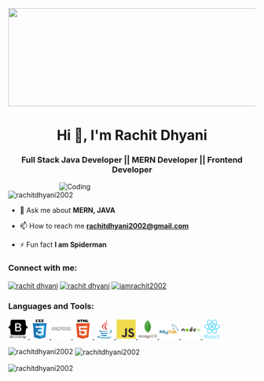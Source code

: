 <img src="https://i.pinimg.com/originals/55/01/60/5501609ee45d514d1f2c4a63502045e2.gif" width="900" height="200">
<h1 align="center">Hi 👋, I'm Rachit Dhyani</h1>
<h3 align="center">Full Stack Java Developer || MERN Developer || Frontend Developer</h3>
<img align ="right" alt="Coding" width="400" src="https://media.tenor.com/jkaTE60JNKsAAAAC/spiderman-angry.gif">
<p align="left"> <img src="https://komarev.com/ghpvc/?username=rachitdhyani2002&label=Profile%20views&color=0e75b6&style=flat" alt="rachitdhyani2002" /> </p>

- 💬 Ask me about **MERN, JAVA**

- 📫 How to reach me **rachitdhyani2002@gmail.com**

- ⚡ Fun fact **I am Spiderman**

<h3 align="left">Connect with me:</h3>
<p align="left">
<a href="https://linkedin.com/in/rachit dhyani" target="blank"><img align="center" src="https://raw.githubusercontent.com/rahuldkjain/github-profile-readme-generator/master/src/images/icons/Social/linked-in-alt.svg" alt="rachit dhyani" height="30" width="40" /></a>
<a href="https://fb.com/rachit dhyani" target="blank"><img align="center" src="https://raw.githubusercontent.com/rahuldkjain/github-profile-readme-generator/master/src/images/icons/Social/facebook.svg" alt="rachit dhyani" height="30" width="40" /></a>
<a href="https://instagram.com/iamrachit2002" target="blank"><img align="center" src="https://raw.githubusercontent.com/rahuldkjain/github-profile-readme-generator/master/src/images/icons/Social/instagram.svg" alt="iamrachit2002" height="30" width="40" /></a>
</p>

<h3 align="left">Languages and Tools:</h3>
<p align="left"> <a href="https://getbootstrap.com" target="_blank" rel="noreferrer"> <img src="https://raw.githubusercontent.com/devicons/devicon/master/icons/bootstrap/bootstrap-plain-wordmark.svg" alt="bootstrap" width="40" height="40"/> </a> <a href="https://www.w3schools.com/css/" target="_blank" rel="noreferrer"> <img src="https://raw.githubusercontent.com/devicons/devicon/master/icons/css3/css3-original-wordmark.svg" alt="css3" width="40" height="40"/> </a> <a href="https://expressjs.com" target="_blank" rel="noreferrer"> <img src="https://raw.githubusercontent.com/devicons/devicon/master/icons/express/express-original-wordmark.svg" alt="express" width="40" height="40"/> </a> <a href="https://www.w3.org/html/" target="_blank" rel="noreferrer"> <img src="https://raw.githubusercontent.com/devicons/devicon/master/icons/html5/html5-original-wordmark.svg" alt="html5" width="40" height="40"/> </a> <a href="https://www.java.com" target="_blank" rel="noreferrer"> <img src="https://raw.githubusercontent.com/devicons/devicon/master/icons/java/java-original.svg" alt="java" width="40" height="40"/> </a> <a href="https://developer.mozilla.org/en-US/docs/Web/JavaScript" target="_blank" rel="noreferrer"> <img src="https://raw.githubusercontent.com/devicons/devicon/master/icons/javascript/javascript-original.svg" alt="javascript" width="40" height="40"/> </a> <a href="https://www.mongodb.com/" target="_blank" rel="noreferrer"> <img src="https://raw.githubusercontent.com/devicons/devicon/master/icons/mongodb/mongodb-original-wordmark.svg" alt="mongodb" width="40" height="40"/> </a> <a href="https://www.mysql.com/" target="_blank" rel="noreferrer"> <img src="https://raw.githubusercontent.com/devicons/devicon/master/icons/mysql/mysql-original-wordmark.svg" alt="mysql" width="40" height="40"/> </a> <a href="https://nodejs.org" target="_blank" rel="noreferrer"> <img src="https://raw.githubusercontent.com/devicons/devicon/master/icons/nodejs/nodejs-original-wordmark.svg" alt="nodejs" width="40" height="40"/> </a> <a href="https://reactjs.org/" target="_blank" rel="noreferrer"> <img src="https://raw.githubusercontent.com/devicons/devicon/master/icons/react/react-original-wordmark.svg" alt="react" width="40" height="40"/> </a> </p>

<p><img align="left" src="https://github-readme-stats.vercel.app/api/top-langs?username=rachitdhyani2002&show_icons=true&locale=en&layout=compact" alt="rachitdhyani2002" /></p>

<p>&nbsp;<img align="center" src="https://github-readme-stats.vercel.app/api?username=rachitdhyani2002&show_icons=true&locale=en" alt="rachitdhyani2002" /></p>

<p><img align="center" src="https://github-readme-streak-stats.herokuapp.com/?user=rachitdhyani2002&" alt="rachitdhyani2002" /></p>
